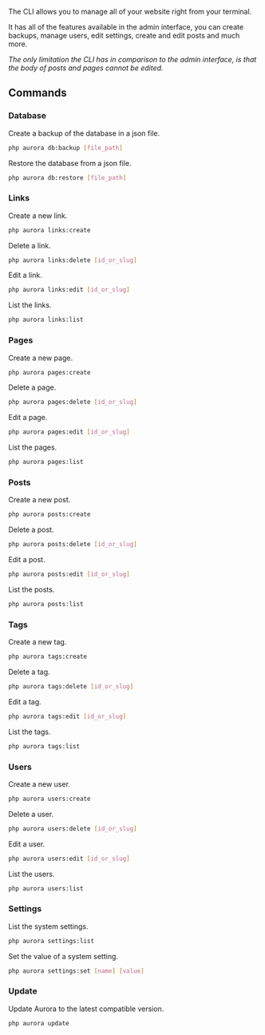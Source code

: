The CLI allows you to manage all of your website right from your terminal.

It has all of the features available in the admin interface, you can create backups, manage users, edit settings, create and edit posts and much more.

_The only limitation the CLI has in comparison to the admin interface, is that the body of posts and pages cannot be edited._

## Commands

### Database

Create a backup of the database in a json file.

```bash
php aurora db:backup [file_path]
```

Restore the database from a json file.

```bash
php aurora db:restore [file_path]
```

### Links

Create a new link.

```bash
php aurora links:create
```

Delete a link.

```bash
php aurora links:delete [id_or_slug]
```

Edit a link.

```bash
php aurora links:edit [id_or_slug]
```

List the links.

```bash
php aurora links:list
```

### Pages

Create a new page.

```bash
php aurora pages:create
```

Delete a page.

```bash
php aurora pages:delete [id_or_slug]
```

Edit a page.

```bash
php aurora pages:edit [id_or_slug]
```

List the pages.

```bash
php aurora pages:list
```

### Posts

Create a new post.

```bash
php aurora posts:create
```

Delete a post.

```bash
php aurora posts:delete [id_or_slug]
```

Edit a post.

```bash
php aurora posts:edit [id_or_slug]
```

List the posts.

```bash
php aurora posts:list
```

### Tags

Create a new tag.

```bash
php aurora tags:create
```

Delete a tag.

```bash
php aurora tags:delete [id_or_slug]
```

Edit a tag.

```bash
php aurora tags:edit [id_or_slug]
```

List the tags.

```bash
php aurora tags:list
```

### Users

Create a new user.

```bash
php aurora users:create
```

Delete a user.

```bash
php aurora users:delete [id_or_slug]
```

Edit a user.

```bash
php aurora users:edit [id_or_slug]
```

List the users.

```bash
php aurora users:list
```

### Settings

List the system settings.

```bash
php aurora settings:list
```

Set the value of a system setting.

```bash
php aurora settings:set [name] [value]
```

### Update

Update Aurora to the latest compatible version.

```bash
php aurora update
```
